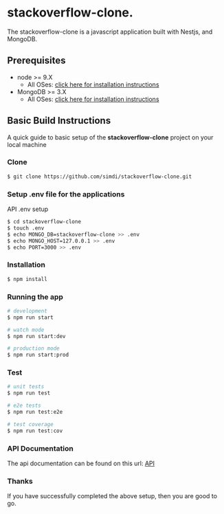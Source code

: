 # stackoverflow-clone.
The stackoverflow-clone is a javascript application built with Nestjs, and MongoDB.

## Prerequisites
* node >= 9.X
  * All OSes: [click here for installation instructions](https://nodejs.org/en/download/)
* MongoDB >= 3.X
  * All OSes: [click here for installation instructions](https://www.mongodb.com/download-center/community)

## Basic Build Instructions

A quick guide to basic setup of the **stackoverflow-clone** project on your local machine

### Clone
```sh
$ git clone https://github.com/simdi/stackoverflow-clone.git
```

### Setup .env file for the applications
API .env setup
```sh
$ cd stackoverflow-clone 
$ touch .env
$ echo MONGO_DB=stackoverflow-clone >> .env
$ echo MONGO_HOST=127.0.0.1 >> .env
$ echo PORT=3000 >> .env
```

### Installation

```bash
$ npm install
```

### Running the app

```bash
# development
$ npm run start

# watch mode
$ npm run start:dev

# production mode
$ npm run start:prod
```

### Test

```bash
# unit tests
$ npm run test

# e2e tests
$ npm run test:e2e

# test coverage
$ npm run test:cov
```

### API Documentation
The api documentation can be found on this url: [API](http://localhost:3000/api/v1/docs)

### Thanks
If you have successfully completed the above setup, then you are good to go.
